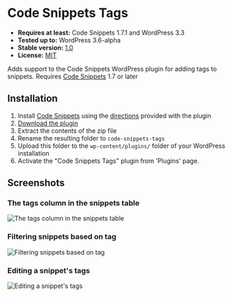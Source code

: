 # Code Snippets Tags

* __Requires at least:__ Code Snippets 1.7.1 and WordPress 3.3
* __Tested up to:__ WordPress 3.6-alpha
* __Stable version:__ [1.0](http://downloads.wordpress.org/plugin/code-snippets-tags.latest-stable.zip)
* __License:__ [MIT](http://opensource.org/licenses/mit-license.php)

Adds support to the Code Snippets WordPress plugin for adding tags to snippets. Requires [Code Snippets](https://github.com/bungeshea/code-snippets) 1.7 or later

## Installation

1. Install [Code Snippets](https://github.com/bungeshea/code-snippets) using the [directions](https://github.com/bungeshea/code-snippets#installation) provided with the plugin
1. [Download the plugin](https://github.com/bungeshea/code-snippets-tags/archive/master.zip)
1. Extract the contents of the zip file
1. Rename the resulting folder to `code-snippets-tags`
1. Upload this folder to the `wp-content/plugins/` folder of your WordPress installation
1. Activate the "Code Snippets Tags" plugin from 'Plugins' page.

## Screenshots

### The tags column in the snippets table
![The tags column in the snippets table](screenshot-1.jpg "The tags column in the snippets table")

### Filtering snippets based on tag
![Filtering snippets based on tag](screenshot-2.jpg "Filtering snippets based on tag")

### Editing a snippet's tags
![Editing a snippet's tags](screenshot-3.jpg "Editing a snippet's tags")
